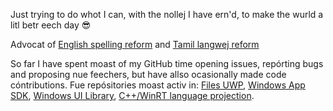 Just trying to do whot I can, with the nollej I have ern'd, to make the wurld a litl betr eech day :sunglasses:

Advocat of [English spelling reform](https://github.com/JUV-Studios/Nue-English) and [Tamil langwej reform](https://github.com/JaiganeshKumaran/Naveena-Tamil)

So far I have spent moast of my GitHub time opening issues, repórting bugs and proposing nue feechers, but have allso ocasionally made code cóntributions.
Fue repósitories moast activ in: [Files UWP](https://github.com/files-community/Files/issues?q=author%3AJaiganeshKumaran), [Windows App SDK](https://github.com/microsoft/WindowsAppSDK/issues?q=author%3AJaiganeshKumaran), [Windows UI Library](https://github.com/microsoft/microsoft-ui-xaml/issues?q=author%3AJaiganeshKumaran), [C++/WinRT language projection](https://github.com/microsoft/cppwinrt/issues?q=%20author%3AJaiganeshKumaran).
